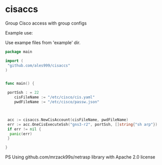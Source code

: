 # cisaccs

Group Cisco access with group configs

Example use:

Use exampe files from 'example' dir.

```go
package main

import (
 "github.com/ales999/cisaccs"
)


func main() {

 portSsh : = 22
    cisFileName := "/etc/cisco/cis.yaml"
    pwdFileName := "/etc/cisco/passw.json"



 acc := cisaccs.NewCisAccount(cisFileName, pwdFileName)
 err := acc.OneCisExecuteSsh("gns3-r2", portSsh, []string{"sh arp"})
 if err != nil {
  panic(err)
 }

}
```


PS Using github.com/mrzack99s/netrasp library with Apache 2.0 license

